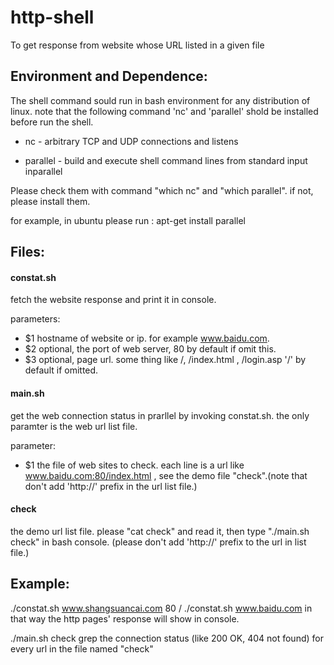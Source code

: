 http-shell
==========
To get response from website whose URL listed in a given file

Environment and Dependence:
---------------------------

The shell command sould run in bash environment for any distribution of linux.
note that the following command 'nc' and 'parallel' shold be installed before run the shell.

- nc - arbitrary TCP and UDP connections and listens

- parallel - build and execute shell command lines from standard input inparallel

Please check them with command "which nc" and "which parallel".  if not, please install them.

for example, in ubuntu please run :
    apt-get install parallel


Files:
------

#### constat.sh   
fetch the website response and print it in console.

parameters:

- $1  hostname of website or ip. for example www.baidu.com.
- $2  optional, the port of web server, 80 by default if omit this.
- $3  optional, page url. some thing like /, /index.html , /login.asp '/' by default if omitted.  


#### main.sh   
get the web connection status in prarllel by invoking constat.sh. the only paramter is the web url list file.

parameter:

- $1 the file of web sites to check. each line is a url like www.baidu.com:80/index.html , see the demo file "check".(note that don't add 'http://' prefix in the url list file.)

#### check     
the demo url list file. please  "cat check" and read it, then type "./main.sh check" in bash console.
	(please don't add 'http://' prefix to the url in list file.)

Example:
--------

./constat.sh www.shangsuancai.com 80 /
./constat.sh www.baidu.com
in that way the http pages' response will show in console.

./main.sh check
grep the connection status (like 200 OK, 404 not found) for every url in the file named "check"

